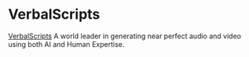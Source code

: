 # VerbalScripts


 [VerbalScripts](https://verbalscripts.com/) A world leader in generating near perfect audio and video using both AI and Human Expertise.
